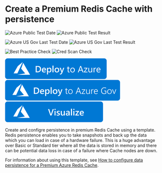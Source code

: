 # Create a Premium Redis Cache with persistence

![Azure Public Test Date](https://azurequickstartsservice.blob.core.windows.net/badges/201-redis-premium-persistence/PublicLastTestDate.svg)
![Azure Public Test Result](https://azurequickstartsservice.blob.core.windows.net/badges/201-redis-premium-persistence/PublicDeployment.svg)

![Azure US Gov Last Test Date](https://azurequickstartsservice.blob.core.windows.net/badges/201-redis-premium-persistence/FairfaxLastTestDate.svg)
![Azure US Gov Last Test Result](https://azurequickstartsservice.blob.core.windows.net/badges/201-redis-premium-persistence/FairfaxDeployment.svg)

![Best Practice Check](https://azurequickstartsservice.blob.core.windows.net/badges/201-redis-premium-persistence/BestPracticeResult.svg)
![Cred Scan Check](https://azurequickstartsservice.blob.core.windows.net/badges/201-redis-premium-persistence/CredScanResult.svg)

[![Deploy To Azure](https://raw.githubusercontent.com/Azure/azure-quickstart-templates/master/1-CONTRIBUTION-GUIDE/images/deploytoazure.svg?sanitize=true)]("https://portal.azure.com/#create/Microsoft.Template/uri/https%3A%2F%2Fraw.githubusercontent.com%2FAzure%2Fazure-quickstart-templates%2Fmaster%2F201-redis-premium-persistence%2Fazuredeploy.json")
[![Deploy To Azure US Gov](https://raw.githubusercontent.com/Azure/azure-quickstart-templates/master/1-CONTRIBUTION-GUIDE/images/deploytoazuregov.svg?sanitize=true)]("https://portal.azure.us/#create/Microsoft.Template/uri/https%3A%2F%2Fraw.githubusercontent.com%2FAzure%2Fazure-quickstart-templates%2Fmaster%2F201-redis-premium-persistence%2Fazuredeploy.json")
[![Visualize](https://raw.githubusercontent.com/Azure/azure-quickstart-templates/master/1-CONTRIBUTION-GUIDE/images/visualizebutton.svg?sanitize=true)]("http://armviz.io/#/?load=https%3A%2F%2Fraw.githubusercontent.com%2FAzure%2Fazure-quickstart-templates%2Fmaster%2F201-redis-premium-persistence%2Fazuredeploy.json")

Create and configre persistence in premium Redis Cache using a template. Redis persistence enables you to take snapshots and back up the data which you can load in case of a hardware failure. This is a huge advantage over Basic or Standard tier where all the data is stored in memory and there can be potential data loss in case of a failure where Cache nodes are down.

For information about using this template, see [How to configure data persistence for a Premium Azure Redis Cache](https://azure.microsoft.com/documentation/articles/cache-how-to-premium-persistence/).
